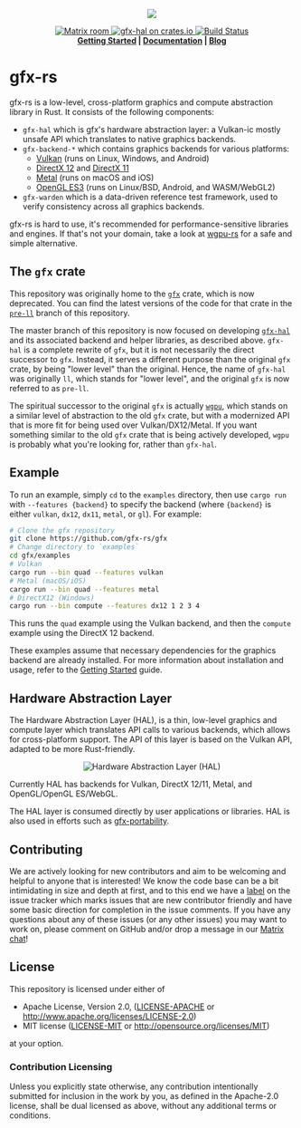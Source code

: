 <p align="center">
  <img src="info/logo.png">
</p>
<p align="center">
  <a href="https://matrix.to/#/#gfx:matrix.org">
    <img src="https://img.shields.io/badge/Matrix-%23gfx%3Amatrix.org-blueviolet.svg" alt="Matrix room">
  </a>
  <a href="https://crates.io/crates/gfx-hal">
      <img src="http://img.shields.io/crates/v/gfx-hal.svg?label=gfx-hal" alt = "gfx-hal on crates.io">
  </a>
  <a href="https://github.com/gfx-rs/gfx/actions">
      <img src="https://github.com/gfx-rs/gfx/workflows/CI/badge.svg" alt="Build Status">
  </a>
  <br>
  <strong><a href="info/getting_started.md">Getting Started</a> | <a href="http://docs.rs/gfx-hal">Documentation</a> | <a href="http://gfx-rs.github.io/">Blog</a> </strong>
</p>

# gfx-rs

gfx-rs is a low-level, cross-platform graphics and compute abstraction library in Rust. It consists of the following components:

* `gfx-hal` which is gfx's hardware abstraction layer: a Vulkan-ic mostly unsafe API which translates to native graphics backends.
* `gfx-backend-*` which contains graphics backends for various platforms:
  * [Vulkan](src/backend/vulkan) (runs on Linux, Windows, and Android)
  * [DirectX 12](src/backend/dx12) and [DirectX 11](src/backend/dx11)
  * [Metal](src/backend/metal) (runs on macOS and iOS)
  * [OpenGL ES3](src/backend/gl) (runs on Linux/BSD, Android, and WASM/WebGL2)
* `gfx-warden` which is a data-driven reference test framework, used to verify consistency across all graphics backends.

gfx-rs is hard to use, it's recommended for performance-sensitive libraries and engines. If that's not your domain, take a look at [wgpu-rs](https://github.com/gfx-rs/wgpu-rs) for a safe and simple alternative.

## The `gfx` crate

This repository was originally home to the [`gfx`](https://crates.io/crates/gfx) crate, which is now deprecated. You can find the latest versions of the code for that crate in the [`pre-ll`](https://github.com/gfx-rs/gfx/tree/pre-ll) branch of this repository.

The master branch of this repository is now focused on developing [`gfx-hal`](https://crates.io/crates/gfx-hal) and its associated backend and helper libraries, as described above. `gfx-hal` is a complete rewrite of `gfx`, but it is not necessarily the direct successor to `gfx`. Instead, it serves a different purpose than the original `gfx` crate, by being "lower level" than the original. Hence, the name of `gfx-hal` was originally `ll`, which stands for "lower level", and the original `gfx` is now referred to as `pre-ll`.

The spiritual successor to the original `gfx` is actually [`wgpu`](https://github.com/gfx-rs/wgpu), which stands on a similar level of abstraction to the old `gfx` crate, but with a modernized API that is more fit for being used over Vulkan/DX12/Metal. If you want something similar to the old `gfx` crate that is being actively developed, `wgpu` is probably what you're looking for, rather than `gfx-hal`.

## Example

To run an example, simply `cd` to the `examples` directory, then use `cargo run` with `--features {backend}` to specify the backend (where `{backend}` is either `vulkan`, `dx12`, `dx11`, `metal`, or `gl`). For example:

```bash
# Clone the gfx repository
git clone https://github.com/gfx-rs/gfx
# Change directory to `examples`
cd gfx/examples
# Vulkan
cargo run --bin quad --features vulkan
# Metal (macOS/iOS)
cargo run --bin quad --features metal
# DirectX12 (Windows)
cargo run --bin compute --features dx12 1 2 3 4
```

This runs the `quad` example using the Vulkan backend, and then the `compute` example using the DirectX 12 backend.

These examples assume that necessary dependencies for the graphics backend are already installed. For more information about installation and usage, refer to the [Getting Started](info/getting_started.md) guide.

## Hardware Abstraction Layer

The Hardware Abstraction Layer (HAL), is a thin, low-level graphics and compute layer which translates API calls to various backends, which allows for cross-platform support. The API of this layer is based on the Vulkan API, adapted to be more Rust-friendly.

<p align="center"><img src="info/hal.svg" alt="Hardware Abstraction Layer (HAL)" /></p>

Currently HAL has backends for Vulkan, DirectX 12/11, Metal, and OpenGL/OpenGL ES/WebGL.

The HAL layer is consumed directly by user applications or libraries. HAL is also used in efforts such as [gfx-portability](https://github.com/gfx-rs/portability).

## Contributing

We are actively looking for new contributors and aim to be welcoming and helpful to anyone that is interested! We know the code base can be a bit intimidating in size and depth at first, and to this end we have a [label](https://github.com/gfx-rs/gfx/issues?q=is%3Aissue+is%3Aopen+label%3Acontributor-friendly) on the issue tracker which marks issues that are new contributor friendly and have some basic direction for completion in the issue comments. If you have any questions about any of these issues (or any other issues) you may want to work on, please comment on GitHub and/or drop a message in our [Matrix chat](https://matrix.to/#/#gfx:matrix.org)!

## License

[license]: #license

This repository is licensed under either of

* Apache License, Version 2.0, ([LICENSE-APACHE](LICENSE-APACHE) or http://www.apache.org/licenses/LICENSE-2.0)
* MIT license ([LICENSE-MIT](LICENSE-MIT) or http://opensource.org/licenses/MIT)

at your option.

### Contribution Licensing

Unless you explicitly state otherwise, any contribution intentionally submitted for inclusion in the work by you, as defined in the Apache-2.0 license, shall be dual licensed as above, without any additional terms or conditions.
